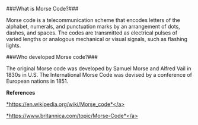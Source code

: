 ###What is Morse Code?###

Morse code is a telecommunication scheme that encodes letters of the alphabet, numerals, and punctuation marks by an arrangement of dots, dashes, and spaces. The codes are transmitted as electrical pulses of varied lengths or analogous mechanical or visual signals, such as flashing lights. 

###Who developed Morse code?###

The original Morse code was developed by Samuel Morse and Alfred Vail in 1830s in U.S. The International Morse Code was devised by a conference of European nations in 1851. 

**References**

<a href="https://en.wikipedia.org/wiki/Morse_code">*https://en.wikipedia.org/wiki/Morse_code*</a>

<a href="https://www.britannica.com/topic/Morse-Code">*https://www.britannica.com/topic/Morse-Code*</a>

